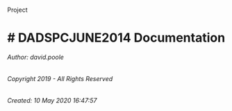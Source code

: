 #### 

Project

# # DADSPCJUNE2014 Documentation







###### Author:  david.poole

###### Copyright 2019 - All Rights Reserved

###### Created: 10 May 2020 16:47:57

